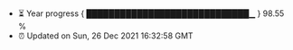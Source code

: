 - ⏳ Year progress { █████████████████████████████▁ } 98.55 %
- ⏰ Updated on Sun, 26 Dec 2021 16:32:58 GMT

